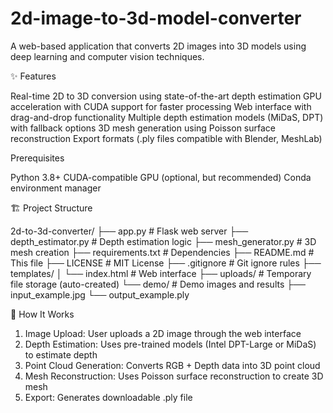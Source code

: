 # 2d-image-to-3d-model-converter

A web-based application that converts 2D images into 3D models using deep learning and computer vision techniques.

✨ Features

Real-time 2D to 3D conversion using state-of-the-art depth estimation
GPU acceleration with CUDA support for faster processing
Web interface with drag-and-drop functionality
Multiple depth estimation models (MiDaS, DPT) with fallback options
3D mesh generation using Poisson surface reconstruction
Export formats (.ply files compatible with Blender, MeshLab)

Prerequisites

Python 3.8+
CUDA-compatible GPU (optional, but recommended)
Conda environment manager

🏗️ Project Structure

2d-to-3d-converter/
├── app.py                 # Flask web server
├── depth_estimator.py     # Depth estimation logic
├── mesh_generator.py      # 3D mesh creation
├── requirements.txt       # Dependencies
├── README.md             # This file
├── LICENSE               # MIT License
├── .gitignore            # Git ignore rules
├── templates/
│   └── index.html        # Web interface
├── uploads/              # Temporary file storage (auto-created)
└── demo/                 # Demo images and results
    ├── input_example.jpg
    └── output_example.ply

🔧 How It Works

1) Image Upload: User uploads a 2D image through the web interface
2) Depth Estimation: Uses pre-trained models (Intel DPT-Large or MiDaS) to estimate depth
3) Point Cloud Generation: Converts RGB + Depth data into 3D point cloud
4) Mesh Reconstruction: Uses Poisson surface reconstruction to create 3D mesh
5) Export: Generates downloadable .ply file
